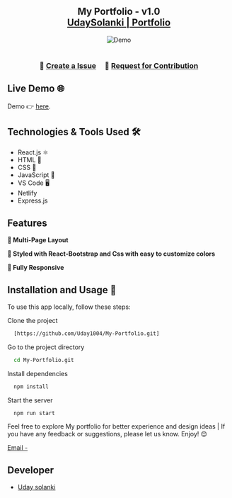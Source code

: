 <h2 align="center">
  My Portfolio - v1.0<br/>
  <a href="" target="_blank">UdaySolanki | Portfolio</a>
</h2>
<div align="center">
  <img alt="Demo" src="" />
</div>

<br/>

 

<h3 align="center">
    🔹
    <a href="https://github.com/Uday1004/My-Portfolio/issues">Create a Issue</a> &nbsp; &nbsp;
    🔹
    <a href="https://github.com/Uday1004/My-Portfolio/issues">Request for Contribution</a>
</h3>

 ## Live Demo 🌐

Demo 👉 [here]().

<!-- ## Built With

My personal portfolio <a href="https://soumyajit.vercel.app/" target="_blank">soumyajit.tech</a> which features some of my github projects as well as my resume and technical skills.<br/> -->

## Technologies & Tools Used 🛠️

- React.js ⚛️
- HTML 📄
- CSS 🎨
- JavaScript 🚀
- VS Code 🖥️
- Netlify 
- Express.js
 


## Features

**📖 Multi-Page Layout**

**🎨 Styled with React-Bootstrap and Css with easy to customize colors**

**📱 Fully Responsive**

## Installation and Usage 🚀

To use this app locally, follow these steps:

Clone the project

```bash
  [https://github.com/Uday1004/My-Portfolio.git]
```

Go to the project directory

```bash
  cd My-Portfolio.git
```

Install dependencies

```bash
  npm install
```

Start the server

```bash
  npm run start
```

 

Feel free to explore My portfolio for better experience and design ideas | If you have any feedback or suggestions, please let us know. Enjoy! 😊

[Email - ](mailto:udaysolanki530@gmail.com?subject=[GitHub]%20Source%20Han%20Sans)

## Developer
- [Uday solanki](https://www.github.com/Uday1004)

 